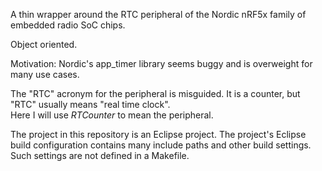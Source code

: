 
A thin wrapper around the RTC peripheral of the Nordic nRF5x family of embedded radio SoC chips.

Object oriented.

Motivation: Nordic's app_timer library seems buggy and is overweight for many use cases.

The "RTC" acronym for the peripheral is misguided.  It is a counter, but "RTC" usually means "real time clock".  
Here I will use *RTCounter* to mean the peripheral.

The project in this repository is an Eclipse project.
The project's Eclipse build configuration contains many include paths and other build settings.
Such settings are not defined in a Makefile.